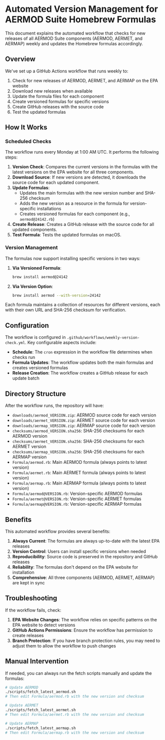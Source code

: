 # Automated Version Management for AERMOD Suite Homebrew Formulas

This document explains the automated workflow that checks for new releases of all AERMOD Suite components (AERMOD, AERMET, and AERMAP) weekly and updates the Homebrew formulas accordingly.

## Overview

We've set up a GitHub Actions workflow that runs weekly to:

1. Check for new releases of AERMOD, AERMET, and AERMAP on the EPA website
2. Download new releases when available
3. Update the formula files for each component
4. Create versioned formulas for specific versions
5. Create GitHub releases with the source code
6. Test the updated formulas

## How It Works

### Scheduled Checks

The workflow runs every Monday at 1:00 AM UTC. It performs the following steps:

1. **Version Check**: Compares the current versions in the formulas with the latest versions on the EPA website for all three components.
2. **Download Source**: If new versions are detected, it downloads the source code for each updated component.
3. **Update Formulas**: 
   - Updates the main formulas with the new version number and SHA-256 checksum
   - Adds the new version as a resource in the formula for version-specific installations
   - Creates versioned formulas for each component (e.g., `aermod@24142.rb`)
4. **Create Release**: Creates a GitHub release with the source code for all updated components.
5. **Test Formula**: Tests the updated formulas on macOS.

### Version Management

The formulas now support installing specific versions in two ways:

1. **Via Versioned Formula**: 
   ```bash
   brew install aermod@24142
   ```

2. **Via Version Option**:
   ```bash
   brew install aermod --with-version=24142
   ```

Each formula maintains a collection of resources for different versions, each with their own URL and SHA-256 checksum for verification.

## Configuration

The workflow is configured in `.github/workflows/weekly-version-check.yml`. Key configurable aspects include:

- **Schedule**: The `cron` expression in the workflow file determines when checks run
- **Formula Updates**: The workflow updates both the main formulas and creates versioned formulas
- **Release Creation**: The workflow creates a GitHub release for each update batch

## Directory Structure

After the workflow runs, the repository will have:

- `downloads/aermod_VERSION.zip`: AERMOD source code for each version
- `downloads/aermet_VERSION.zip`: AERMET source code for each version
- `downloads/aermap_VERSION.zip`: AERMAP source code for each version
- `checksums/aermod_VERSION.sha256`: SHA-256 checksums for each AERMOD version
- `checksums/aermet_VERSION.sha256`: SHA-256 checksums for each AERMET version
- `checksums/aermap_VERSION.sha256`: SHA-256 checksums for each AERMAP version
- `Formula/aermod.rb`: Main AERMOD formula (always points to latest version)
- `Formula/aermet.rb`: Main AERMET formula (always points to latest version)
- `Formula/aermap.rb`: Main AERMAP formula (always points to latest version)
- `Formula/aermod@VERSION.rb`: Version-specific AERMOD formulas
- `Formula/aermet@VERSION.rb`: Version-specific AERMET formulas
- `Formula/aermap@VERSION.rb`: Version-specific AERMAP formulas

## Benefits

This automated workflow provides several benefits:

1. **Always Current**: The formulas are always up-to-date with the latest EPA releases
2. **Version Control**: Users can install specific versions when needed
3. **Reproducibility**: Source code is preserved in the repository and GitHub releases
4. **Reliability**: The formulas don't depend on the EPA website for installation
5. **Comprehensive**: All three components (AERMOD, AERMET, AERMAP) are kept in sync

## Troubleshooting

If the workflow fails, check:

1. **EPA Website Changes**: The workflow relies on specific patterns on the EPA website to detect versions
2. **GitHub Actions Permissions**: Ensure the workflow has permission to create releases
3. **Branch Protection**: If you have branch protection rules, you may need to adjust them to allow the workflow to push changes

## Manual Intervention

If needed, you can always run the fetch scripts manually and update the formulas:

```bash
# Update AERMOD
./scripts/fetch_latest_aermod.sh
# Then edit Formula/aermod.rb with the new version and checksum

# Update AERMET
./scripts/fetch_latest_aermet.sh
# Then edit Formula/aermet.rb with the new version and checksum

# Update AERMAP
./scripts/fetch_latest_aermap.sh
# Then edit Formula/aermap.rb with the new version and checksum
```
